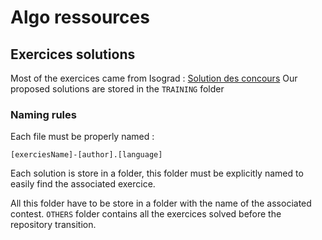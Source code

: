 # Algo ressources

## Exercices solutions

Most of the exercices came from Isograd : [Solution des concours](https://www.isograd.com/FR/solutionconcours.php)
Our proposed solutions are stored in the `TRAINING` folder

### Naming rules

Each file must be properly named : 

`[exerciesName]-[author].[language]`

Each solution is store in a folder, this folder must be explicitly named to easily find the associated exercice.

All this folder have to be store in a folder with the name of the associated contest. `OTHERS` folder contains all the exercices solved before the repository transition.
